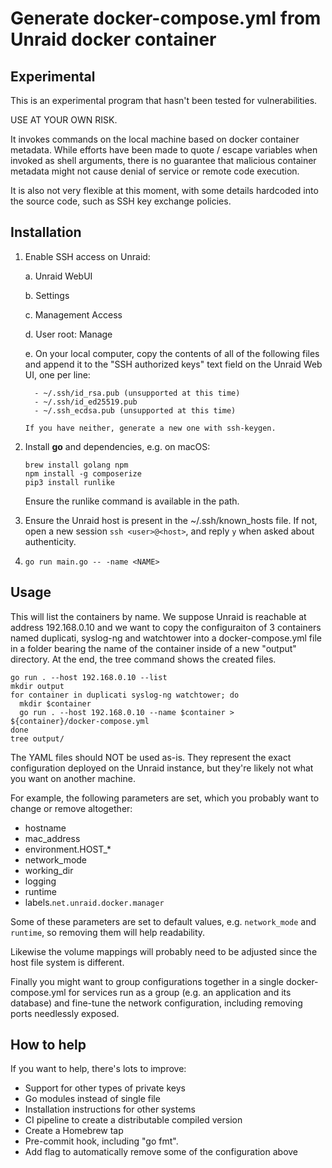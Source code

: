 # Generate docker-compose.yml from Unraid docker container

## Experimental

This is an experimental program that hasn't been tested for vulnerabilities.

USE AT YOUR OWN RISK.

It invokes commands on the local machine based on docker container metadata.
While efforts have been made to quote / escape variables when invoked
as shell arguments, there is no guarantee that malicious container metadata
might not cause denial of service or remote code execution.

It is also not very flexible at this moment, with some details hardcoded
into the source code, such as SSH key exchange policies.

## Installation

1. Enable SSH access on Unraid:

    a. Unraid WebUI

    b. Settings

    c. Management Access

    d. User root: Manage

    e. On your local computer, copy the contents of all of the following
       files and append it to the "SSH authorized keys" text field on the
       Unraid Web UI, one per line:

         - ~/.ssh/id_rsa.pub (unsupported at this time)
         - ~/.ssh/id_ed25519.pub
         - ~/.ssh_ecdsa.pub (unsupported at this time)

       If you have neither, generate a new one with ssh-keygen.

2. Install **go** and dependencies, e.g. on macOS:

      ```
      brew install golang npm
      npm install -g composerize
      pip3 install runlike
      ```

   Ensure the runlike command is available in the path.

3. Ensure the Unraid host is present in the ~/.ssh/known\_hosts file.
   If not, open a new session `ssh <user>@<host>`, and reply `y` when asked
   about authenticity.

4. `go run main.go -- -name <NAME>`

## Usage

This will list the containers by name. We suppose Unraid is reachable at address 192.168.0.10
and we want to copy the configuraiton of 3 containers named duplicati, syslog-ng and watchtower
into a docker-compose.yml file in a folder bearing the name of the container inside of a new "output"
directory.
At the end, the tree command shows the created files.

```
go run . --host 192.168.0.10 --list
mkdir output
for container in duplicati syslog-ng watchtower; do
  mkdir $container
  go run . --host 192.168.0.10 --name $container > ${container}/docker-compose.yml
done
tree output/
```

The YAML files should NOT be used as-is. They represent the exact configuration deployed on
the Unraid instance, but they're likely not what you want on another machine.

For example, the following parameters are set, which you probably want to change or remove altogether:

  - hostname
  - mac\_address
  - environment.HOST_*
  - network\_mode
  - working\_dir
  - logging
  - runtime
  - labels.`net.unraid.docker.manager`

Some of these parameters are set to default values, e.g. `network_mode` and `runtime`, 
so removing them will help readability.

Likewise the volume mappings will probably need to be adjusted since the host file system is different.

Finally you might want to group configurations together in a single docker-compose.yml for services
run as a group (e.g. an application and its database) and fine-tune the network configuration, including
removing ports needlessly exposed.

## How to help

If you want to help, there's lots to improve:

  - Support for other types of private keys
  - Go modules instead of single file
  - Installation instructions for other systems
  - CI pipeline to create a distributable compiled version
  - Create a Homebrew tap
  - Pre-commit hook, including "go fmt".
  - Add flag to automatically remove some of the configuration above
